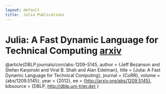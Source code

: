 ```yaml
---
layout: default
title:  Julia Publications
---
```


# Julia: A Fast Dynamic Language for Technical Computing [arxiv](http://arxiv.org/abs/1209.5145)

@article{DBLP:journals/corr/abs-1209-5145,
  author    = {Jeff Bezanson and
               Stefan Karpinski and
               Viral B. Shah and
               Alan Edelman},
  title     = {Julia: A Fast Dynamic Language for Technical Computing},
  journal   = {CoRR},
  volume    = {abs/1209.5145},
  year      = {2012},
  ee        = {http://arxiv.org/abs/1209.5145},
  bibsource = {DBLP, http://dblp.uni-trier.de}
}
